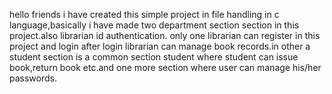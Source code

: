 hello friends i have created this simple project in file handling in c language,basically i have made two department section section in this project.also librarian id authentication. only one librarian can register in this project and login after login librarian can manage book records.in other a student section is a common section student where student can issue book,return book etc.and one more section where user can manage his/her passwords.